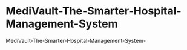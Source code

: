 # MediVault-The-Smarter-Hospital-Management-System
MediVault-The-Smarter-Hospital-Management-System-
